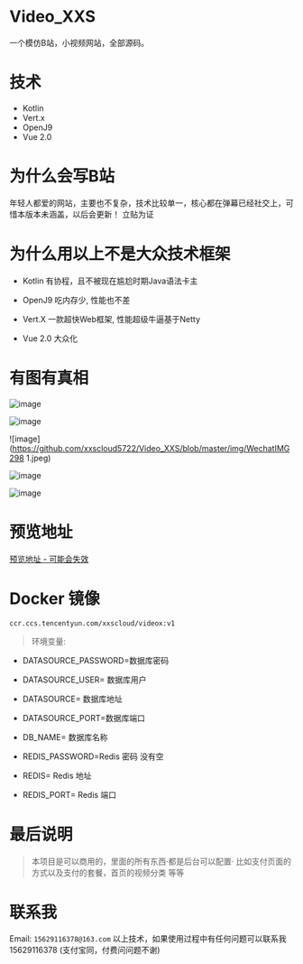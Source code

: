 # Video_XXS

一个模仿B站，小视频网站，全部源码。


# 技术
- Kotlin
- Vert.x
- OpenJ9
- Vue 2.0

# 为什么会写B站
年轻人都爱的网站，主要也不复杂，技术比较单一，核心都在弹幕已经社交上，可惜本版本未涵盖，以后会更新！ 立贴为证

# 为什么用以上不是大众技术框架

- Kotlin 有协程，且不被现在尴尬时期Java语法卡主

- OpenJ9 吃内存少, 性能也不差

- Vert.X 一款超快Web框架, 性能超级牛逼基于Netty

- Vue 2.0 大众化


# 有图有真相

![image](https://github.com/xxscloud5722/Video_XXS/blob/master/img/WechatIMG296.jpeg)

![image](https://github.com/xxscloud5722/Video_XXS/blob/master/img/WechatIMG297.jpeg)

![image](https://github.com/xxscloud5722/Video_XXS/blob/master/img/WechatIMG298 1.jpeg)

![image](https://github.com/xxscloud5722/Video_XXS/blob/master/img/WechatIMG299.jpeg)

![image](https://github.com/xxscloud5722/Video_XXS/blob/master/img/WechatIMG300.jpeg)

# 预览地址

[预览地址 - 可能会失效](http://v.xxscloud.com)

# Docker 镜像
`ccr.ccs.tencentyun.com/xxscloud/videox:v1`
> 环境变量: 


- DATASOURCE_PASSWORD=数据库密码

- DATASOURCE_USER= 数据库用户

- DATASOURCE= 数据库地址

- DATASOURCE_PORT=数据库端口

- DB_NAME= 数据库名称

- REDIS_PASSWORD=Redis 密码 没有空

- REDIS= Redis 地址

- REDIS_PORT= Redis 端口

# 最后说明
> 本项目是可以商用的，里面的所有东西·都是后台可以配置· 比如支付页面的方式以及支付的套餐，首页的视频分类 等等

# 联系我
Email: `15629116378@163.com`
以上技术，如果使用过程中有任何问题可以联系我 15629116378 (支付宝同，付费问问题不谢)
